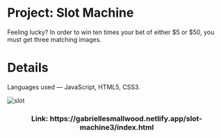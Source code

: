 # Project: Slot Machine

Feeling lucky? In order to win ten times your bet of either $5 or $50, you must get three matching images.

# Details
Languages used — JavaScript, HTML5, CSS3.

![slot](https://user-images.githubusercontent.com/88905557/136677754-f096bc3f-80fd-4e60-8064-be5b02ffc48a.png)

<h3 align="center"> Link: https://gabriellesmallwood.netlify.app/slot-machine3/index.html</h3>
